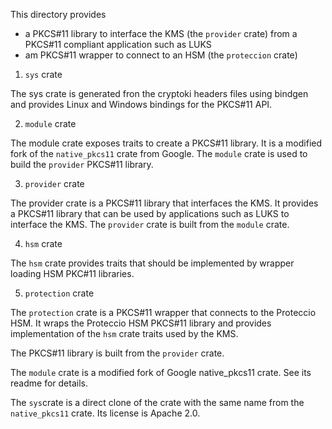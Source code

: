 This directory provides

- a PKCS#11 library to interface the KMS (the `provider` crate) from a PKCS#11 compliant application such as LUKS
- am PKCS#11 wrapper to connect to an HSM (the `proteccion` crate)

1. `sys` crate

The sys crate is generated fron the cryptoki headers files using bindgen and provides Linux and Windows bindings for the
PKCS#11 API.

2. `module` crate

The module crate exposes traits to create a PKCS#11 library. It is a modified fork of
the `native_pkcs11` crate from Google. The `module` crate is used to build the `provider` PKCS#11 library.

3. `provider` crate

The provider crate is a PKCS#11 library that interfaces the KMS. It provides a PKCS#11 library that can be used by
applications such as LUKS to interface the KMS. The `provider` crate is built from the `module` crate.

4. `hsm` crate

The `hsm` crate provides traits that should be implemented by wrapper loading HSM PKC#11 libraries.

5. `protection` crate

The `protection` crate is a PKCS#11 wrapper that connects to the Proteccio HSM. It wraps the Proteccio HSM PKCS#11
library and provides implementation of the `hsm` crate traits used by the KMS.

The PKCS#11 library is built from the `provider` crate.

The `module` crate is a modified fork of Google native_pkcs11 crate. See its readme for details.

The `sys`crate is a direct clone of the crate with the same name from the `native_pkcs11` crate. Its license is Apache
2.0.
